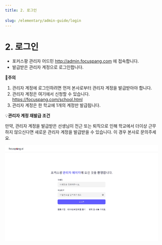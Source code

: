 ```yaml
---
title: 2. 로그인

slug: /elementary/admin-guide/login
---
```


# 2. 로그인

- 포커스팡 관리자 어드민 http://admin.focuspang.com 에 접속합니다.
- 발급받은 관리자 계정으로 로그인합니다.

🚨**주의**

1. 관리자 계정에 로그인하려면 먼저 본사로부터 관리자 계정을 발급받아야 합니다.
2. 관리자 계정은 여기에서 신청할 수 있습니다. https://focuspang.com/school.html
3. 관리자 계정은 한 학교에 1개의 계정만 발급됩니다.

💡**관리자 계정 재발급 조건**

만약, 관리자 계정을 발급받은 선생님이 전근 또는 퇴직으로 인해 학교에서 더이상 근무하지 않으신다면 새로운 관리자 계정을 발급받을 수 있습니다. 이 경우 본사로 문의주세요.

![](/img/mag_1-2.jpg)
